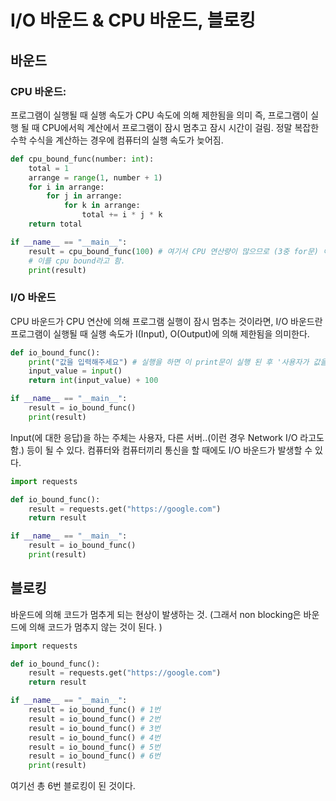 # I/O 바운드 & CPU 바운드, 블로킹

## 바운드

### CPU 바운드:

프로그램이 실행될 때 실행 속도가 CPU 속도에 의해 제한됨을 의미
즉, 프로그램이 실행 될 때 CPU에서읙 계산에서 프로그램이 잠시 멈추고 잠시 시간이 걸림.
정말 복잡한 수학 수식을 계산하는 경우에 컴퓨터의 실행 속도가 늦어짐.

```python
def cpu_bound_func(number: int):
    total = 1
    arrange = range(1, number + 1)
    for i in arrange:
        for j in arrange:
            for k in arrange:
                total += i * j * k
    return total

if __name__ == "__main__":
    result = cpu_bound_func(100) # 여기서 CPU 연산량이 많으므로 (3중 for문) 이게 실행 되고 끝 날 때 까지 아래 print 문은 실행아 안되고 잠시 멈춰있음.
    # 이를 cpu bound라고 함.
    print(result)
```

### I/O 바운드

CPU 바운드가 CPU 연산에 의해 프로그램 실행이 잠시 멈추는 것이라면,
I/O 바운드란 프로그램이 실행될 때 실행 속도가 I(Input), O(Output)에 의해 제한됨을 의미한다.

```python
def io_bound_func():
    print("값을 입력해주세요") # 실행을 하면 이 print문이 실행 된 후 '사용자가 값을 input' 하기 전까지 실행이 멈취있다. 이는 cpu가 연산을 하기 위해 멈춰진게 아니다.
    input_value = input()
    return int(input_value) + 100

if __name__ == "__main__":
    result = io_bound_func()
    print(result)
```

Input(에 대한 응답)을 하는 주체는 사용자, 다른 서버..(이런 경우 Network I/O 라고도 함.) 등이 될 수 있다.
컴퓨터와 컴퓨터끼리 통신을 할 때에도 I/O 바운드가 발생할 수 있다.

```python
import requests

def io_bound_func():
    result = requests.get("https://google.com")
    return result

if __name__ == "__main__":
    result = io_bound_func()
    print(result)
```

## 블로킹

바운드에 의해 코드가 멈추게 되는 현상이 발생하는 것. (그래서 non blocking은 바운드에 의해 코드가 멈추지 않는 것이 된다. )

```python
import requests

def io_bound_func():
    result = requests.get("https://google.com")
    return result

if __name__ == "__main__":
    result = io_bound_func() # 1번
    result = io_bound_func() # 2번
    result = io_bound_func() # 3번
    result = io_bound_func() # 4번
    result = io_bound_func() # 5번
    result = io_bound_func() # 6번
    print(result)
```

여기선 총 6번 블로킹이 된 것이다.
